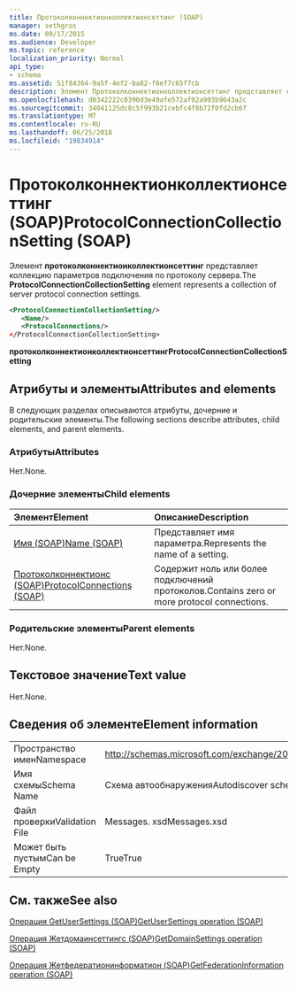 ```yaml
---
title: Протоколконнектионколлектионсеттинг (SOAP)
manager: sethgros
ms.date: 09/17/2015
ms.audience: Developer
ms.topic: reference
localization_priority: Normal
api_type:
- schema
ms.assetid: 51f84364-9a5f-4ef2-ba82-f6ef7c65f7cb
description: Элемент Протоколконнектионколлектионсеттинг представляет коллекцию параметров подключения по протоколу сервера.
ms.openlocfilehash: d0342222c0390d3e49afe572af92a903b9643a2c
ms.sourcegitcommit: 34041125dc8c5f993b21cebfc4f8b72f0fd2cb6f
ms.translationtype: MT
ms.contentlocale: ru-RU
ms.lasthandoff: 06/25/2018
ms.locfileid: "19834914"
---
```

# <a name="protocolconnectioncollectionsetting-soap"></a><span data-ttu-id="aea68-103">Протоколконнектионколлектионсеттинг (SOAP)</span><span class="sxs-lookup"><span data-stu-id="aea68-103">ProtocolConnectionCollectionSetting (SOAP)</span></span>

<span data-ttu-id="aea68-104">Элемент **протоколконнектионколлектионсеттинг** представляет коллекцию параметров подключения по протоколу сервера.</span><span class="sxs-lookup"><span data-stu-id="aea68-104">The **ProtocolConnectionCollectionSetting** element represents a collection of server protocol connection settings.</span></span> 
  
```XML
<ProtocolConnectionCollectionSetting/>
   <Name/>
   <ProtocolConnections/>
</ProtocolConnectionCollectionSetting>
```

 <span data-ttu-id="aea68-105">**протоколконнектионколлектионсеттинг**</span><span class="sxs-lookup"><span data-stu-id="aea68-105">**ProtocolConnectionCollectionSetting**</span></span>
## <a name="attributes-and-elements"></a><span data-ttu-id="aea68-106">Атрибуты и элементы</span><span class="sxs-lookup"><span data-stu-id="aea68-106">Attributes and elements</span></span>

<span data-ttu-id="aea68-107">В следующих разделах описываются атрибуты, дочерние и родительские элементы.</span><span class="sxs-lookup"><span data-stu-id="aea68-107">The following sections describe attributes, child elements, and parent elements.</span></span>
  
### <a name="attributes"></a><span data-ttu-id="aea68-108">Атрибуты</span><span class="sxs-lookup"><span data-stu-id="aea68-108">Attributes</span></span>

<span data-ttu-id="aea68-109">Нет.</span><span class="sxs-lookup"><span data-stu-id="aea68-109">None.</span></span>
  
### <a name="child-elements"></a><span data-ttu-id="aea68-110">Дочерние элементы</span><span class="sxs-lookup"><span data-stu-id="aea68-110">Child elements</span></span>

|<span data-ttu-id="aea68-111">**Элемент**</span><span class="sxs-lookup"><span data-stu-id="aea68-111">**Element**</span></span>|<span data-ttu-id="aea68-112">**Описание**</span><span class="sxs-lookup"><span data-stu-id="aea68-112">**Description**</span></span>|
|:-----|:-----|
|[<span data-ttu-id="aea68-113">Имя (SOAP)</span><span class="sxs-lookup"><span data-stu-id="aea68-113">Name (SOAP)</span></span>](name-soap.md) <br/> |<span data-ttu-id="aea68-114">Представляет имя параметра.</span><span class="sxs-lookup"><span data-stu-id="aea68-114">Represents the name of a setting.</span></span>  <br/> |
|[<span data-ttu-id="aea68-115">Протоколконнектионс (SOAP)</span><span class="sxs-lookup"><span data-stu-id="aea68-115">ProtocolConnections (SOAP)</span></span>](protocolconnections-soap.md) <br/> |<span data-ttu-id="aea68-116">Содержит ноль или более подключений протоколов.</span><span class="sxs-lookup"><span data-stu-id="aea68-116">Contains zero or more protocol connections.</span></span>  <br/> |
   
### <a name="parent-elements"></a><span data-ttu-id="aea68-117">Родительские элементы</span><span class="sxs-lookup"><span data-stu-id="aea68-117">Parent elements</span></span>

<span data-ttu-id="aea68-118">Нет.</span><span class="sxs-lookup"><span data-stu-id="aea68-118">None.</span></span>
  
## <a name="text-value"></a><span data-ttu-id="aea68-119">Текстовое значение</span><span class="sxs-lookup"><span data-stu-id="aea68-119">Text value</span></span>

<span data-ttu-id="aea68-120">Нет.</span><span class="sxs-lookup"><span data-stu-id="aea68-120">None.</span></span>
  
## <a name="element-information"></a><span data-ttu-id="aea68-121">Сведения об элементе</span><span class="sxs-lookup"><span data-stu-id="aea68-121">Element information</span></span>

|||
|:-----|:-----|
|<span data-ttu-id="aea68-122">Пространство имен</span><span class="sxs-lookup"><span data-stu-id="aea68-122">Namespace</span></span>  <br/> |http://schemas.microsoft.com/exchange/2010/Autodiscover  <br/> |
|<span data-ttu-id="aea68-123">Имя схемы</span><span class="sxs-lookup"><span data-stu-id="aea68-123">Schema Name</span></span>  <br/> |<span data-ttu-id="aea68-124">Схема автообнаружения</span><span class="sxs-lookup"><span data-stu-id="aea68-124">Autodiscover schema</span></span>  <br/> |
|<span data-ttu-id="aea68-125">Файл проверки</span><span class="sxs-lookup"><span data-stu-id="aea68-125">Validation File</span></span>  <br/> |<span data-ttu-id="aea68-126">Messages. xsd</span><span class="sxs-lookup"><span data-stu-id="aea68-126">Messages.xsd</span></span>  <br/> |
|<span data-ttu-id="aea68-127">Может быть пустым</span><span class="sxs-lookup"><span data-stu-id="aea68-127">Can be Empty</span></span>  <br/> |<span data-ttu-id="aea68-128">True</span><span class="sxs-lookup"><span data-stu-id="aea68-128">True</span></span>  <br/> |
   
## <a name="see-also"></a><span data-ttu-id="aea68-129">См. также</span><span class="sxs-lookup"><span data-stu-id="aea68-129">See also</span></span>



[<span data-ttu-id="aea68-130">Операция GetUserSettings (SOAP)</span><span class="sxs-lookup"><span data-stu-id="aea68-130">GetUserSettings operation (SOAP)</span></span>](getusersettings-operation-soap.md)
  
[<span data-ttu-id="aea68-131">Операция Жетдомаинсеттингс (SOAP)</span><span class="sxs-lookup"><span data-stu-id="aea68-131">GetDomainSettings operation (SOAP)</span></span>](getdomainsettings-operation-soap.md)
  
[<span data-ttu-id="aea68-132">Операция Жетфедератионинформатион (SOAP)</span><span class="sxs-lookup"><span data-stu-id="aea68-132">GetFederationInformation operation (SOAP)</span></span>](getfederationinformation-operation-soap.md)


